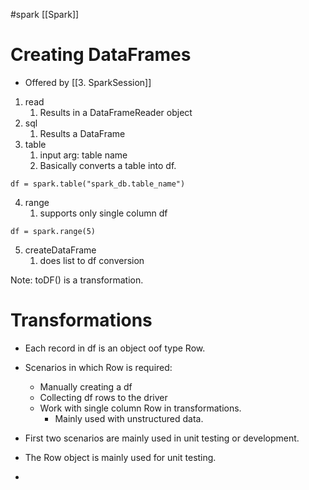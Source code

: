 #spark [[Spark]]

# Creating DataFrames

* Offered by [[3. SparkSession]]

1. read
	1. Results in a DataFrameReader object
2. sql
	1. Results a DataFrame
3. table
	1. input arg: table name
	2. Basically converts a table into df.

```
df = spark.table("spark_db.table_name")
```
4. range
	1. supports only single column df
```
df = spark.range(5)
```
5. createDataFrame
	1. does list to df conversion



Note: toDF() is a transformation.


# Transformations
* Each record in df is an object oof type Row.
* Scenarios in which Row is required:
	* Manually creating a df
	* Collecting df rows to the driver
	* Work with single column Row in transformations.
		* Mainly used with unstructured data.
* First two scenarios are mainly used in unit testing or development.

* The Row object is mainly used for unit testing.
* 